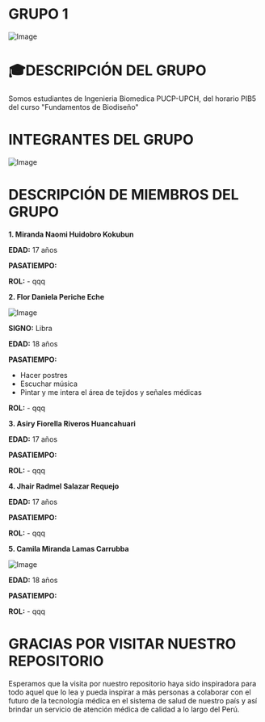# GRUPO 1
![Image](https://github.com/user-attachments/assets/46efb09b-4ef3-4c5e-ba11-3eab7f300a4d)                
# 🎓DESCRIPCIÓN DEL GRUPO
Somos estudiantes de Ingenieria Biomedica PUCP-UPCH, del horario PIB5 del curso "Fundamentos de Biodiseño"

# INTEGRANTES DEL GRUPO
![Image](https://github.com/user-attachments/assets/b8b0350b-ea29-4e34-9f50-acd8a526d466)
# DESCRIPCIÓN DE MIEMBROS DEL GRUPO
**1. Miranda Naomi Huidobro Kokubun**
   
   **EDAD:** 17 años
   
   **PASATIEMPO:**
   
   **ROL:** 
     - qqq
   
**2. Flor Daniela Periche Eche**
   
   ![Image](https://github.com/user-attachments/assets/76faa0dc-a40c-4b87-a5cd-504bdfc3ecab)

   **SIGNO:** Libra
   
   **EDAD:** 18 años
   
   **PASATIEMPO:** 
   - Hacer postres
   - Escuchar música
   - Pintar y me intera el área de tejidos y señales médicas
   
   **ROL:** 
     - qqq
   
**3. Asiry Fiorella Riveros Huancahuari**
      
   **EDAD:** 17 años
   
   **PASATIEMPO:**
   
   **ROL:** 
     - qqq
   
**4. Jhair Radmel Salazar Requejo**
      
   **EDAD:** 17 años
   
   **PASATIEMPO:**
   
   **ROL:** 
     - qqq
   
**5. Camila Miranda Lamas Carrubba**

![Image](https://github.com/user-attachments/assets/47cdf310-7b3c-4bf6-babd-323aa74981a7)
       
   **EDAD:** 18 años
   
   **PASATIEMPO:**
   
   **ROL:** 
     - qqq
   
# GRACIAS POR VISITAR NUESTRO REPOSITORIO
Esperamos que la visita por nuestro repositorio haya sido inspiradora para todo aquel que lo lea y pueda inspirar a más personas a colaborar con el futuro de la tecnología médica en el sistema de salud de nuestro país y así brindar un servicio de atención médica de calidad a lo largo del Perú.
